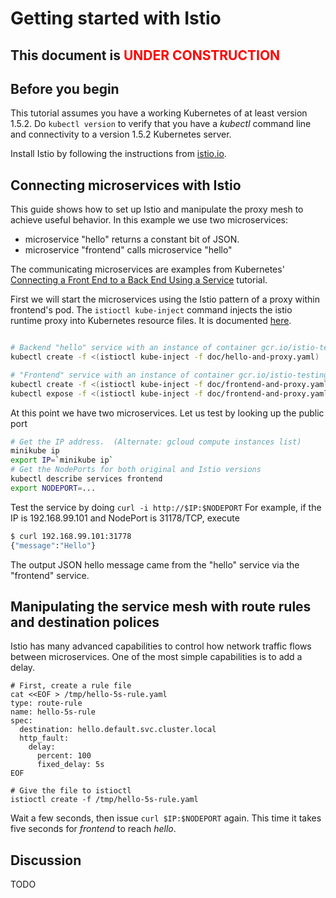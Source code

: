 # Getting started with Istio

## This document is <span style="color:red">UNDER CONSTRUCTION</span>

## Before you begin

This tutorial assumes you have a working Kubernetes of at least version 1.5.2.  Do `kubectl version` to verify
that you have a _kubectl_ command line and connectivity to a version 1.5.2 Kubernetes server.

Install Istio by following the instructions from [istio.io](https://istio.io/docs/tasks/installing-istio.html).

## Connecting microservices with Istio

This guide shows how to set up Istio and manipulate the proxy mesh to achieve useful behavior.
In this example we use two microservices:

* microservice "hello" returns a constant bit of JSON.
* microservice "frontend" calls microservice "hello"

The communicating microservices are examples from Kubernetes'
[Connecting a Front End to a Back End Using a Service](https://kubernetes.io/docs/tutorials/connecting-apps/connecting-frontend-backend/) tutorial.

First we will start the microservices using the Istio pattern of a
proxy within frontend's pod. The `istioctl kube-inject` command
injects the istio runtime proxy into Kubernetes resource files. It is
documented [here](https://istio.io/docs/reference/istioctl.html#kube-inject).

```bash

# Backend "hello" service with an instance of container gcr.io/istio-testing/runtime:demo
kubectl create -f <(istioctl kube-inject -f doc/hello-and-proxy.yaml)

# "Frontend" service with an instance of container gcr.io/istio-testing/runtime:demo
kubectl create -f <(istioctl kube-inject -f doc/frontend-and-proxy.yaml)
kubectl expose -f <(istioctl kube-inject -f doc/frontend-and-proxy.yaml) --type=NodePort --name=frontend

```

<!---
Note that to stand up the frontend without Istio, we can do
kubectl run frontend --image=gcr.io/google-samples/hello-frontend:1.0 --port=8080 --overrides='{ "apiVersion": "extensions/v1beta1", "spec": { "containers": { "lifecycle": { "preStop": { "exec": { "command": ["/usr/sbin/nginx","-s","quit"] } } } } } }'
# or
kubectl run front-no-istio --image=gcr.io/google-samples/hello-frontend:1.0 --port=80
# and then
kubectl expose deployment front-no-istio --type=NodePort --name=frontend-no-istio
kubectl describe services frontend-no-istio
-->

At this point we have two microservices.  Let us test by looking up the public port

```bash
# Get the IP address.  (Alternate: gcloud compute instances list)
minikube ip
export IP=`minikube ip`
# Get the NodePorts for both original and Istio versions
kubectl describe services frontend
export NODEPORT=...
```

Test the service by doing `curl -i http://$IP:$NODEPORT`  For example, if the IP is 192.168.99.101 and NodePort is 31178/TCP, execute

```bash
$ curl 192.168.99.101:31778
{"message":"Hello"}
```

The output JSON hello message came from the "hello" service via the "frontend" service.

## Manipulating the service mesh with route rules and destination polices

Istio has many advanced capabilities to control how network traffic flows between microservices.  One of the
most simple capabilities is to add a delay.

```
# First, create a rule file
cat <<EOF > /tmp/hello-5s-rule.yaml
type: route-rule
name: hello-5s-rule
spec:
  destination: hello.default.svc.cluster.local
  http_fault:
    delay:
      percent: 100
      fixed_delay: 5s
EOF

# Give the file to istioctl
istioctl create -f /tmp/hello-5s-rule.yaml
```

Wait a few seconds, then issue `curl $IP:$NODEPORT` again.  This time it takes five seconds for *frontend* to reach *hello*.


## Discussion

TODO
